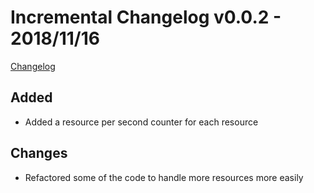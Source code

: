 # Incremental Changelog v0.0.2 - 2018/11/16

[Changelog](_changelog.md)

## Added

- Added a resource per second counter for each resource

## Changes

- Refactored some of the code to handle more resources more easily